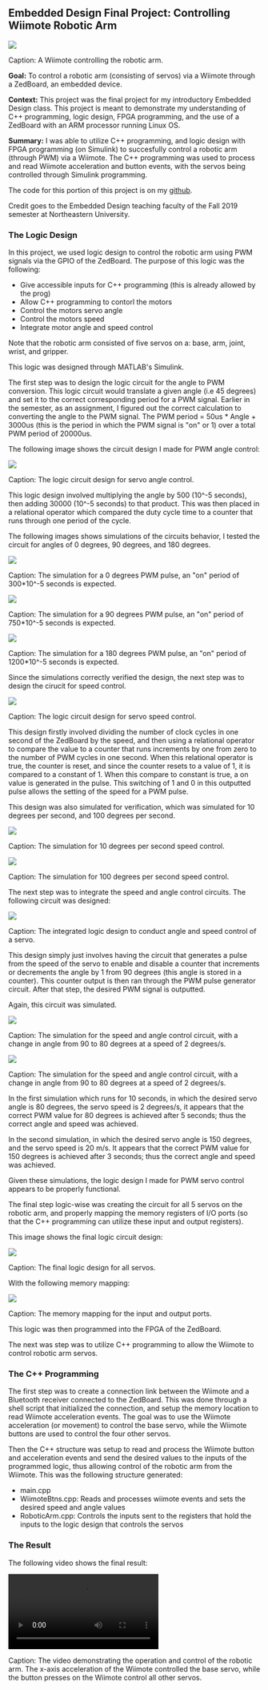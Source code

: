 ## Embedded Design Final Project: Controlling Wiimote Robotic Arm

<img src = "images/embedded_header.png?raw=true"/>

Caption: A Wiimote controlling the robotic arm.

**Goal:** To control a robotic arm (consisting of servos) via a Wiimote through a ZedBoard, an embedded device.

**Context:** This project was the final project for my introductory Embedded Design class. This project is meant to demonstrate my understanding of C++ programming, logic design, FPGA programming, and the use of a ZedBoard with an ARM processor running Linux OS.

**Summary:** I was able to utilize C++ programming, and logic design with FPGA programming (on Simulink) to succesfully control a robotic arm (through PWM) via a Wiimote. The C++ programming was used to process and read Wiimote acceleration and button events, with the servos being controlled through Simulink programming.

The code for this portion of this project is on my
<a href="https://github.com/gajjara/EmbeddedDesignFinal">github</a>.

Credit goes to the Embedded Design teaching faculty of the Fall 2019 semester at Northeastern University.

### The Logic Design
In this project, we used logic design to control the robotic arm using PWM signals via the GPIO of the ZedBoard. The purpose of this logic was the following:
- Give accessible inputs for C++ programming (this is already allowed by the prog)
- Allow C++ programming to contorl the motors
- Control the motors servo angle
- Control the motors speed
- Integrate motor angle and speed control

Note that the robotic arm consisted of five servos on a: base, arm, joint, wrist, and gripper.

This logic was designed through MATLAB's Simulink.

The first step was to design the logic circuit for the angle to PWM conversion. This logic circuit would translate a given angle (i.e 45 degrees) and set it to the correct corresponding period for a PWM signal. Earlier in the semester, as an assignment, I figured out the correct calculation to converting the angle to the PWM signal. The PWM period = 50us * Angle + 3000us (this is the period in which the PWM signal is "on" or 1) over a total PWM period of 20000us. 

The following image shows the circuit design I made for PWM angle control:

<img src = "images/embedded_logic_pwm_angle.png?raw=true"/>

Caption: The logic circuit design for servo angle control.

This logic design involved multiplying the angle by 500 (10^-5 seconds), then adding 30000 (10^-5 seconds) to that product. This was then placed in a relational operator which compared the duty cycle time to a counter that runs through one period of the cycle.

The following images shows simulations of the circuits behavior, I tested the circuit for angles of 0 degrees, 90 degrees, and 180 degrees.

<img src = "images/embedded_logic_angle_sim1.png?raw=true"/>

Caption: The simulation for a 0 degrees PWM pulse, an "on" period of 300*10^-5 seconds is expected.

<img src = "images/embedded_logic_angle_sim2.png?raw=true"/>

Caption: The simulation for a 90 degrees PWM pulse, an "on" period of 750*10^-5 seconds is expected.

<img src = "images/embedded_logic_angle_sim3.png?raw=true"/>

Caption: The simulation for a 180 degrees PWM pulse, an "on" period of 1200*10^-5 seconds is expected.

Since the simulations correctly verified the design, the next step was to design the cirucit for speed control. 

<img src = "/images/embedded_speed_control.png?raw=true"/>

Caption: The logic circuit design for servo speed control.

This design firstly involved dividing the number of clock cycles in one second of the ZedBoard by the speed, and then using a relational operator to compare the value to a counter that runs increments by one from zero to the number of PWM cycles in one second. When this relational operator is true, the counter is reset, and since the counter resets to a value of 1, it is compared to a constant of 1. When this compare to constant is true, a on value is generated in the pulse. This switching of 1 and 0 in this outputted pulse allows the setting of the speed for a PWM pulse.

This design was also simulated for verification, which was simulated for 10 degrees per second, and 100 degrees per second.

<img src = "images/embedded_logic_speed_sim1.png?raw=true"/>

Caption: The simulation for 10 degrees per second speed control.

<img src = "images/embedded_logic_speed_sim2.png?raw=true"/>

Caption: The simulation for 100 degrees per second speed control.

The next step was to integrate the speed and angle control circuits. The following circuit was designed:

<img src = "images/embedded_integrated.png?raw=true"/>

Caption: The integrated logic design to conduct angle and speed control of a servo.

This design simply just involves having the circuit that generates a pulse from the speed of the servo to enable and disable a counter that increments or decrements the angle by 1 from 90 degrees (this angle is stored in a counter). This counter output is then ran through the PWM pulse generator circuit. After that step, the desired PWM signal is outputted.

Again, this circuit was simulated.

<img src = "images/embedded_integrated_sim1.png?raw=true"/>

Caption: The simulation for the speed and angle control circuit, with a change in angle from 90 to 80 degrees at a speed of 2 degrees/s.

<img src = "images/embedded_integrated_sim2.png?raw=true"/>

Caption: The simulation for the speed and angle control circuit, with a change in angle from 90 to 80 degrees at a speed of 2 degrees/s.

In the first simulation which runs for 10 seconds, in which the desired servo angle is 80 degrees, the servo speed is 2 degrees/s, it appears that the correct PWM value for 80 degrees is achieved after 5 seconds; thus the correct angle and speed was achieved.

In the second simulation, in which the desired servo angle is 150 degrees, and the servo speed is 20 m/s. It appears that the correct PWM value for 150 degrees is achieved after 3 seconds; thus the correct angle and speed was achieved.

Given these simulations, the logic design I made for PWM servo control appears to be properly functional.

The final step logic-wise was creating the circuit for all 5 servos on the robotic arm, and properly mapping the memory registers of I/O ports (so that the C++ programming can utilize these input and output registers).

This image shows the final logic circuit design:

<img src = "images/embedded_final_design.png?raw=true"/>

Caption: The final logic design for all servos.

With the following memory mapping:

<img src = "images/embedded_final_memory.png?raw=true"/>

Caption: The memory mapping for the input and output ports.

This logic was then programmed into the FPGA of the ZedBoard.

The next was step was to utilize C++ programming to allow the Wiimote to control robotic arm servos.

### The C++ Programming
The first step was to create a connection link between the Wiimote and a Bluetooth receiver connected to the ZedBoard.
This was done through a shell script that initialized the connection, and setup the memory location to read Wiimote acceleration events.
The goal was to use the Wiimote acceleration (or movement) to control the base servo, while the Wiimote buttons are used to control the four other servos.

Then the C++ structure was setup to read and process the Wiimote button and acceleration events and send the desired values to the inputs of the programmed logic, thus allowing control of the robotic arm from the Wiimote. This was the following structure generated:

- main.cpp
- WiimoteBtns.cpp: Reads and processes wiimote events and sets the desired speed and angle values
- RoboticArm.cpp: Controls the inputs sent to the registers that hold the inputs to the logic design that controls the servos

### The Result

The following video shows the final result:

<video controls>
  <source src="images/embedded_operation.mp4" type="video/mp4">
  Your browser does not support the video tag.
</video>

Caption: The video demonstrating the operation and control of the robotic arm. The x-axis acceleration of the Wiimote controlled the base servo, while the button presses on the Wiimote control all other servos.
